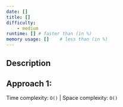 ```yaml
---
date: []
title: []
difficulty:
    - medium
runtime: [] # faster than (in %)
memory usage: []    # less than (in %)
---
```

## Description


## Approach 1:
Time complexity: `O()`    |    Space complexity: `O()`


``` python

```